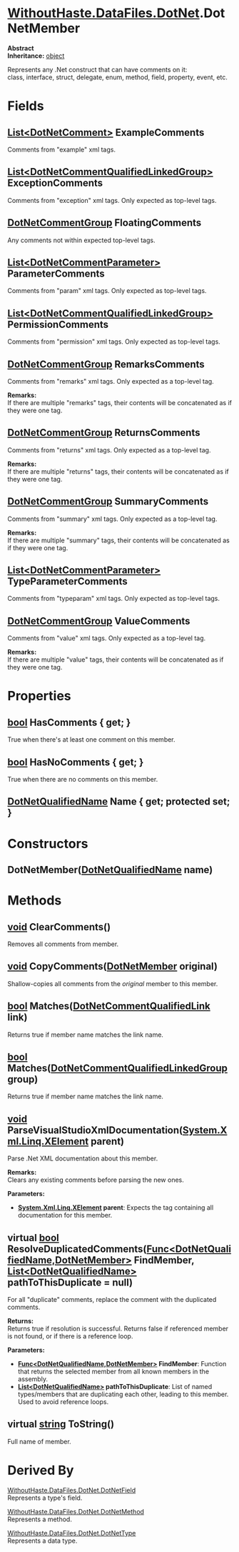 # [WithoutHaste.DataFiles.DotNet](TableOfContents.WithoutHaste.DataFiles.DotNet.md).DotNetMember

**Abstract**  
**Inheritance:** [object](https://docs.microsoft.com/en-us/dotnet/api/system.object)  

Represents any .Net construct that can have comments on it:  
class, interface, struct, delegate, enum, method, field, property, event, etc.  

# Fields

## [List&lt;DotNetComment&gt;](https://docs.microsoft.com/en-us/dotnet/api/system.collections.generic.list-1) ExampleComments

Comments from "example" xml tags.  

## [List&lt;DotNetCommentQualifiedLinkedGroup&gt;](https://docs.microsoft.com/en-us/dotnet/api/system.collections.generic.list-1) ExceptionComments

Comments from "exception" xml tags.  Only expected as top-level tags.  

## [DotNetCommentGroup](WithoutHaste.DataFiles.DotNet.DotNetCommentGroup.md) FloatingComments

Any comments not within expected top-level tags.  

## [List&lt;DotNetCommentParameter&gt;](https://docs.microsoft.com/en-us/dotnet/api/system.collections.generic.list-1) ParameterComments

Comments from "param" xml tags. Only expected as top-level tags.  

## [List&lt;DotNetCommentQualifiedLinkedGroup&gt;](https://docs.microsoft.com/en-us/dotnet/api/system.collections.generic.list-1) PermissionComments

Comments from "permission" xml tags. Only expected as top-level tags.  

## [DotNetCommentGroup](WithoutHaste.DataFiles.DotNet.DotNetCommentGroup.md) RemarksComments

Comments from "remarks" xml tags. Only expected as a top-level tag.  

**Remarks:**  
If there are multiple "remarks" tags, their contents will be concatenated as if they were one tag.  

## [DotNetCommentGroup](WithoutHaste.DataFiles.DotNet.DotNetCommentGroup.md) ReturnsComments

Comments from "returns" xml tags. Only expected as a top-level tag.  

**Remarks:**  
If there are multiple "returns" tags, their contents will be concatenated as if they were one tag.  

## [DotNetCommentGroup](WithoutHaste.DataFiles.DotNet.DotNetCommentGroup.md) SummaryComments

Comments from "summary" xml tags. Only expected as a top-level tag.  

**Remarks:**  
If there are multiple "summary" tags, their contents will be concatenated as if they were one tag.  

## [List&lt;DotNetCommentParameter&gt;](https://docs.microsoft.com/en-us/dotnet/api/system.collections.generic.list-1) TypeParameterComments

Comments from "typeparam" xml tags. Only expected as top-level tags.  

## [DotNetCommentGroup](WithoutHaste.DataFiles.DotNet.DotNetCommentGroup.md) ValueComments

Comments from "value" xml tags. Only expected as a top-level tag.  

**Remarks:**  
If there are multiple "value" tags, their contents will be concatenated as if they were one tag.  

# Properties

## [bool](https://docs.microsoft.com/en-us/dotnet/api/system.boolean) HasComments { get; }

True when there's at least one comment on this member.  

## [bool](https://docs.microsoft.com/en-us/dotnet/api/system.boolean) HasNoComments { get; }

True when there are no comments on this member.  

## [DotNetQualifiedName](WithoutHaste.DataFiles.DotNet.DotNetQualifiedName.md) Name { get; protected set; }

# Constructors

## DotNetMember([DotNetQualifiedName](WithoutHaste.DataFiles.DotNet.DotNetQualifiedName.md) name)

# Methods

## [void](https://docs.microsoft.com/en-us/dotnet/api/system.void) ClearComments()

Removes all comments from member.  

## [void](https://docs.microsoft.com/en-us/dotnet/api/system.void) CopyComments([DotNetMember](WithoutHaste.DataFiles.DotNet.DotNetMember.md) original)

Shallow-copies all comments from the _original_ member to this member.  

## [bool](https://docs.microsoft.com/en-us/dotnet/api/system.boolean) Matches([DotNetCommentQualifiedLink](WithoutHaste.DataFiles.DotNet.DotNetCommentQualifiedLink.md) link)

Returns true if member name matches the link name.  

## [bool](https://docs.microsoft.com/en-us/dotnet/api/system.boolean) Matches([DotNetCommentQualifiedLinkedGroup](WithoutHaste.DataFiles.DotNet.DotNetCommentQualifiedLinkedGroup.md) group)

Returns true if member name matches the link name.  

## [void](https://docs.microsoft.com/en-us/dotnet/api/system.void) ParseVisualStudioXmlDocumentation([System.Xml.Linq.XElement](https://docs.microsoft.com/en-us/dotnet/api/system.xml.linq.xelement) parent)

Parse .Net XML documentation about this member.  

**Remarks:**  
Clears any existing comments before parsing the new ones.  

**Parameters:**  
* **[System.Xml.Linq.XElement](https://docs.microsoft.com/en-us/dotnet/api/system.xml.linq.xelement) parent**: Expects the tag containing all documentation for this member.  

## virtual [bool](https://docs.microsoft.com/en-us/dotnet/api/system.boolean) ResolveDuplicatedComments([Func&lt;DotNetQualifiedName,DotNetMember&gt;](https://docs.microsoft.com/en-us/dotnet/api/system.func-2) FindMember, [List&lt;DotNetQualifiedName&gt;](https://docs.microsoft.com/en-us/dotnet/api/system.collections.generic.list-1) pathToThisDuplicate = null)

For all "duplicate" comments, replace the comment with the duplicated comments.  

**Returns:**  
Returns true if resolution is successful. Returns false if referenced member is not found, or if there is a reference loop.  

**Parameters:**  
* **[Func&lt;DotNetQualifiedName,DotNetMember&gt;](https://docs.microsoft.com/en-us/dotnet/api/system.func-2) FindMember**: Function that returns the selected member from all known members in the assembly.  
* **[List&lt;DotNetQualifiedName&gt;](https://docs.microsoft.com/en-us/dotnet/api/system.collections.generic.list-1) pathToThisDuplicate**: List of named types/members that are duplicating each other, leading to this member. Used to avoid reference loops.  

## virtual [string](https://docs.microsoft.com/en-us/dotnet/api/system.string) ToString()

Full name of member.  

# Derived By

[WithoutHaste.DataFiles.DotNet.DotNetField](WithoutHaste.DataFiles.DotNet.DotNetField.md)  
Represents a type's field.  

[WithoutHaste.DataFiles.DotNet.DotNetMethod](WithoutHaste.DataFiles.DotNet.DotNetMethod.md)  
Represents a method.  

[WithoutHaste.DataFiles.DotNet.DotNetType](WithoutHaste.DataFiles.DotNet.DotNetType.md)  
Represents a data type.  

